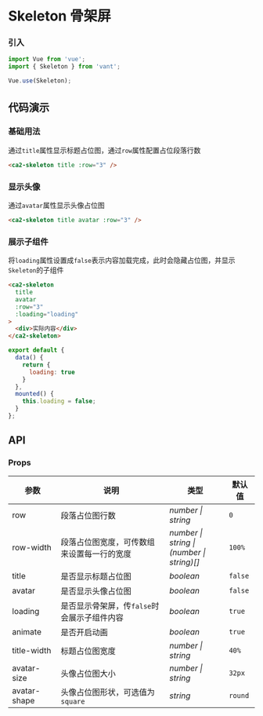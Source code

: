 # Skeleton 骨架屏

### 引入

```js
import Vue from 'vue';
import { Skeleton } from 'vant';

Vue.use(Skeleton);
```

## 代码演示

### 基础用法

通过`title`属性显示标题占位图，通过`row`属性配置占位段落行数

```html
<ca2-skeleton title :row="3" />
```

### 显示头像

通过`avatar`属性显示头像占位图

```html
<ca2-skeleton title avatar :row="3" />
```

### 展示子组件

将`loading`属性设置成`false`表示内容加载完成，此时会隐藏占位图，并显示`Skeleton`的子组件

```html
<ca2-skeleton
  title
  avatar
  :row="3"
  :loading="loading"
>
  <div>实际内容</div>
</ca2-skeleton>
```

```js
export default {
  data() {
    return {
      loading: true
    }
  },
  mounted() {
    this.loading = false;
  }
};
```

## API

### Props

| 参数 | 说明 | 类型 | 默认值 |
|------|------|------|------|
| row | 段落占位图行数 | *number \| string* | `0` |
| row-width | 段落占位图宽度，可传数组来设置每一行的宽度 | *number \| string \|<br>(number \| string)[]* | `100%` |
| title | 是否显示标题占位图 | *boolean* | `false` |
| avatar | 是否显示头像占位图 | *boolean* | `false` |
| loading | 是否显示骨架屏，传`false`时会展示子组件内容 | *boolean* | `true` |
| animate | 是否开启动画 | *boolean* | `true` |
| title-width | 标题占位图宽度 | *number \| string* | `40%` |
| avatar-size | 头像占位图大小 | *number \| string* | `32px` |
| avatar-shape | 头像占位图形状，可选值为`square` | *string* | `round` |
